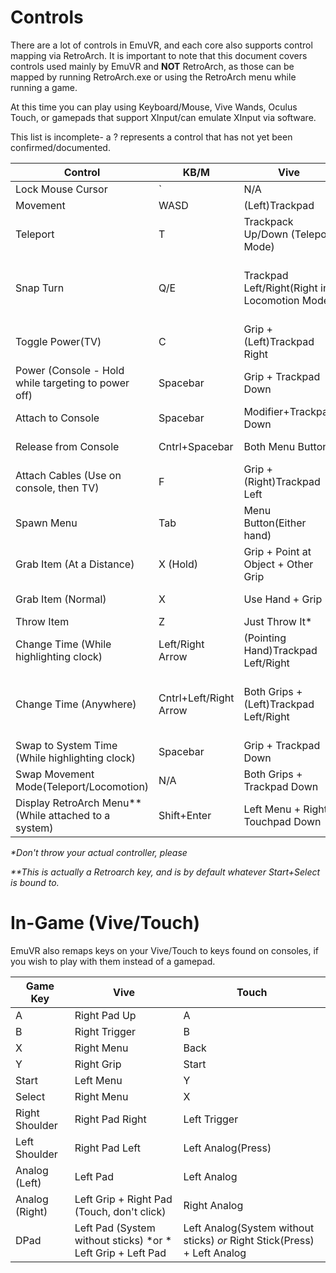 # Controls

There are a lot of controls in EmuVR, and each core also supports control mapping via RetroArch. It is important to note that this document covers controls used mainly by EmuVR and **NOT** RetroArch, as those can be mapped by running RetroArch.exe or using the RetroArch menu while running a game.

At this time you can play using Keyboard/Mouse, Vive Wands, Oculus Touch, or gamepads that support XInput/can emulate XInput via software.


This list is incomplete- a ? represents a control that has not yet been confirmed/documented.

| Control | KB/M | Vive | Touch | Gamepad |
|---------|------|------|-------|---------|
| Lock Mouse Cursor | \` | N/A | N/A | N/A |
| Movement | WASD | (Left)Trackpad | (Left)Analog Stick | Analog Sticks |
| Teleport | T | Trackpack Up/Down (Teleport Mode) | Analong Up/Down(Teleport Mode) | Left Analog |
| Snap Turn | Q/E | Trackpad Left/Right(Right in Locomotion Mode) | Analog Left/Right(Right hand in Locomotion Mode) | LB/RB |
| Toggle Power(TV) | C | Grip + (Left)Trackpad Right | Trigger + B | A |
| Power (Console - Hold while targeting to power off) | Spacebar | Grip + Trackpad Down | Trigger + A/X | A |
| Attach to Console | Spacebar | Modifier+Trackpad Down | Modifier+A/X | A |
| Release from Console | Cntrl+Spacebar | Both Menu Buttons | Press Both Analogs | Press Both Analogs |
| Attach Cables (Use on console, then TV) | F | Grip + (Right)Trackpad Left | Trigger + B | Y |
| Spawn Menu | Tab | Menu Button(Either hand) | Start | Start |
| Grab Item (At a Distance) | X (Hold) | Grip + Point at Object + Other Grip | Trigger + Point at Object + Other Trigger | X |
| Grab Item (Normal) | X | Use Hand + Grip | Use Hand + Trigger | X |
| Throw Item | Z | Just Throw It* | Just Throw It* | Right Trigger |
| Change Time (While highlighting clock) | Left/Right Arrow | (Pointing Hand)Trackpad Left/Right | (Pointing Hand)Analog Left/Right | (Left Analog/DPad) Left/Right |
| Change Time (Anywhere) | Cntrl+Left/Right Arrow | Both Grips + (Left)Trackpad Left/Right | Both Triggers + Analog Left/Right | Hold Right Analog + (Left Analog/DPad) Left/Right |
| Swap to System Time (While highlighting clock) | Spacebar | Grip + Trackpad Down | Trigger + A/X | A |
| Swap Movement Mode(Teleport/Locomotion) | N/A | Both Grips + Trackpad Down | Both Triggers + A/X | Hold Left Analog + A |
| Display RetroArch Menu** (While attached to a system) | Shift+Enter | Left Menu + Right Touchpad Down | (Left) X+Y | Start + Select |

*\*Don't throw your actual controller, please*

*\*\*This is actually a Retroarch key, and is by default whatever Start+Select is bound to.*

# In-Game (Vive/Touch)

EmuVR also remaps keys on your Vive/Touch to keys found on consoles, if you wish to play with them instead of a gamepad.

| Game Key | Vive | Touch |
|----------|------|-------|
| A | Right Pad Up | A
| B | Right Trigger | B
| X | Right Menu | Back
| Y | Right Grip | Start
| Start | Left Menu | Y
| Select | Right Menu | X
| Right Shoulder | Right Pad Right | Left Trigger
| Left Shoulder | Right Pad Left | Left Analog(Press)
| Analog (Left) | Left Pad | Left Analog
| Analog (Right) | Left Grip + Right Pad (Touch, don't click) | Right Analog
| DPad | Left Pad (System without sticks) *or * Left Grip + Left Pad | Left Analog(System without sticks) *or* Right Stick(Press) + Left Analog



